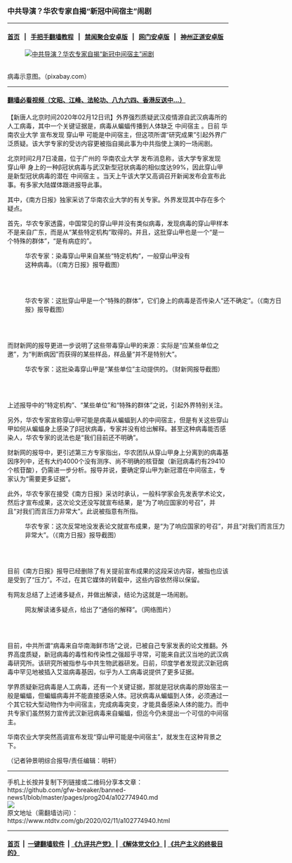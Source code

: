 ### 中共导演？华农专家自揭“新冠中间宿主”闹剧
------------------------

#### [首页](https://github.com/gfw-breaker/banned-news1/blob/master/README.md) &nbsp;&nbsp;|&nbsp;&nbsp; [手把手翻墙教程](https://github.com/gfw-breaker/guides/wiki) &nbsp;&nbsp;|&nbsp;&nbsp; [禁闻聚合安卓版](https://github.com/gfw-breaker/bn-android) &nbsp;&nbsp;|&nbsp;&nbsp; [网门安卓版](https://github.com/oGate2/oGate) &nbsp;&nbsp;|&nbsp;&nbsp; [神州正道安卓版](https://github.com/SzzdOgate/update) 



<div><div class="featured_image">
 <a href="https://i.ntdtv.com/assets/uploads/2020/02/virus-4030721_1920.jpg" target="_blank">
  <figure>
   <img alt="中共导演？华农专家自揭“新冠中间宿主”闹剧" src="https://i.ntdtv.com/assets/uploads/2020/02/virus-4030721_1920-800x450.jpg"/>
  </figure><br/>
 </a>
 <span class="caption">
  病毒示意图。（pixabay.com）
 </span>
</div>
</div><hr/>

#### [翻墙必看视频（文昭、江峰、法轮功、八九六四、香港反送中...）](http://167.172.214.107/home.html)

<div><div class="post_content" itemprop="articleBody">
 <p>
  【新唐人北京时间2020年02月12日讯】外界强烈质疑武汉疫情源自武汉病毒所的人工病毒，其中一个关键证据是，病毒从蝙蝠传播到人体缺乏
  <ok href="https://www.ntdtv.com/gb/中间宿主.htm">
   中间宿主
  </ok>
  。日前
  <ok href="https://www.ntdtv.com/gb/华南农业大学.htm">
   华南农业大学
  </ok>
  宣布发现
  <ok href="https://www.ntdtv.com/gb/穿山甲.htm">
   穿山甲
  </ok>
  可能是中间宿主，但这项所谓“研究成果”引起外界广泛质疑。该大学专家的受访内容更被指自揭此事为中共指使上演的一场闹剧。
 </p>
 <p>
  北京时间2月7日凌晨，位于广州的
  <ok href="https://www.ntdtv.com/gb/华南农业大学.htm">
   华南农业大学
  </ok>
  发布消息称，该大学专家发现
  <ok href="https://www.ntdtv.com/gb/穿山甲.htm">
   穿山甲
  </ok>
  身上的一种β冠状病毒与武汉新型冠状病毒的相似度达99%，因此穿山甲是新型冠状病毒的潜在
  <ok href="https://www.ntdtv.com/gb/中间宿主.htm">
   中间宿主
  </ok>
  。当天上午该大学又高调召开新闻发布会宣布此事。有多家大陆媒体跟进报导此事。
 </p>
 <p>
  其中，《南方日报》独家采访了华南农业大学的有关专家。外界发现其中存在多个疑点。
 </p>
 <p>
  首先，华农专家透露，中国常见的穿山甲并没有类似病毒，发现病毒的穿山甲样本不是来自广东，而是从“某些特定机构”取得的。并且，这批穿山甲也是一个“是一个特殊的群体”，“是有病症的”。
 </p>
 <figure class="wp-caption aligncenter" id="attachment_102774943" style="width: 389px">
  <img alt="" class="wp-image-102774943" src="https://i.ntdtv.com/assets/uploads/2020/02/006ClqMKly1gbqky4w5hfj30u00xh7cs-600x669.jpg">
   <br/><figcaption class="wp-caption-text">
    华农专家：染毒穿山甲来自某些“特定机构”，一般穿山甲没有这种病毒。（《南方日报》报导截图）
   </figcaption><br/>
  </img>
 </figure><br/>
 <figure class="wp-caption aligncenter" id="attachment_102774946" style="width: 600px">
  <img alt="" class="size-medium wp-image-102774946" src="https://i.ntdtv.com/assets/uploads/2020/02/Untitled-3-copy-1-600x158.jpg">
   <br/><figcaption class="wp-caption-text">
    华农专家：这批穿山甲是一个“特殊的群体”，它们身上的病毒是否传染人“还不确定”。（《南方日报》报导截图）
   </figcaption><br/>
  </img>
 </figure><br/>
 <p>
  而财新网的报导更进一步说明了这些带毒穿山甲的来源：实际是“应某些单位之邀”，为“判断病因”而获得的某些样品，样品量“并不是特别大”。
 </p>
 <figure class="wp-caption aligncenter" id="attachment_102774947" style="width: 600px">
  <img alt="" class="size-medium wp-image-102774947" src="https://i.ntdtv.com/assets/uploads/2020/02/Untitled-2-copy-2-600x334.jpg"/>
  <br/><figcaption class="wp-caption-text">
   华农专家：这批染毒穿山甲是“某些单位”主动提供的。（财新网报导截图）
  </figcaption><br/>
 </figure><br/>
 <p>
  上述报导中的“特定机构”、“某些单位”和“特殊的群体”之说，引起外界特别关注。
 </p>
 <p>
  另外，华农专家宣称穿山甲可能是病毒从蝙蝠到人的中间宿主，但是有关这些穿山甲如何从蝙蝠身上感染了β冠状病毒，专家并没有给出解释。甚至这种病毒能否感染人，华农专家的说法也是“我们目前还不明确”。
 </p>
 <p>
  财新网的报导中，更引述第三方专家指出，华农团队从穿山甲身上分离到的病毒基因序列中，还有大约4000个没有测序、尚不明确的核苷酸（新冠病毒约有29410个核苷酸），仍需进一步分析。报导并说，要确定穿山甲为新冠潜在中间宿主，专家认为“需要更多证据”。
 </p>
 <p>
  此外，华农专家在接受《南方日报》采访时承认，一般科学家会先发表学术论文，然后才宣布成果，这次论文还没写就宣布结果，是“为了响应国家的号召”，并且“对我们而言压力非常大”。此说被指意有所指。
 </p>
 <figure class="wp-caption aligncenter" id="attachment_102774949" style="width: 600px">
  <img alt="" class="size-medium wp-image-102774949" src="https://i.ntdtv.com/assets/uploads/2020/02/Untitled-4-copy-600x520.jpg"/>
  <br/><figcaption class="wp-caption-text">
   华农专家：这次反常地没发表论文就宣布成果，是“为了响应国家的号召”，并且“对我们而言压力非常大”。（《南方日报》报导截图）
  </figcaption><br/>
 </figure><br/>
 <p>
  目前《南方日报》报导已经删除了有关提前宣布成果的这段采访内容，被指也应该是受到了“压力”。不过，在其它媒体的转载中，这些内容依然得以保留。
 </p>
 <p>
  有网友总结了上述诸多疑点，并做出解读，结论为这就是一场闹剧。
 </p>
 <figure class="wp-caption aligncenter" id="attachment_102774950" style="width: 498px">
  <img alt="" class="wp-image-102774950" src="https://i.ntdtv.com/assets/uploads/2020/02/006ClqMKly1gbqkxy1pbkj30u01ufttt-600x1328.jpg"/>
  <br/><figcaption class="wp-caption-text">
   网友解读诸多疑点，给出了“通俗的解释”。（网络图片）
  </figcaption><br/>
 </figure><br/>
 <p>
  目前，中共所谓“病毒来自华南海鲜市场”之说，已被自己专家发表的论文推翻。外界高度质疑，新冠病毒的毒性和传染性之强超乎寻常，可能来自武汉当地的武汉病毒研究所。该研究所被指参与中共生物武器研发。日前，印度学者发现武汉新冠病毒中罕见地被插入艾滋病毒基因，似乎为人工病毒说提供了更多证据。
 </p>
 <p>
  学界质疑新冠病毒是人工病毒，还有一个关键证据，那就是冠状病毒的原始宿主一般是蝙蝠，但蝙蝠病毒并不能直接感染人体。冠状病毒从蝙蝠到人体，必须通过一个其它较大型动物作为中间宿主，完成病毒突变，才能具备感染人体的能力。而中共专家们虽然努力宣传武汉新冠病毒来自蝙蝠，但迄今仍未提出一个可信的中间宿主。
 </p>
 <p>
  华南农业大学突然高调宣布发现“穿山甲可能是中间宿主”，就发生在这种背景之下。
 </p>
 <p>
  （记者钟景明综合报导/责任编辑：明轩）
 </p>
 <div class="single_ad">
 </div>
</div>
</div>
<hr/>
手机上长按并复制下列链接或二维码分享本文章：<br/>
https://github.com/gfw-breaker/banned-news1/blob/master/pages/prog204/a102774940.md <br/>
<a href='https://github.com/gfw-breaker/banned-news1/blob/master/pages/prog204/a102774940.md'><img src='https://github.com/gfw-breaker/banned-news1/blob/master/pages/prog204/a102774940.md.png'/></a> <br/>
原文地址（需翻墙访问）：https://www.ntdtv.com/gb/2020/02/11/a102774940.html


------------------------
#### [首页](https://github.com/gfw-breaker/banned-news1/blob/master/README.md) &nbsp;|&nbsp; [一键翻墙软件](https://github.com/gfw-breaker/nogfw/blob/master/README.md) &nbsp;| [《九评共产党》](https://github.com/gfw-breaker/9ping.md/blob/master/README.md#九评之一评共产党是什么) | [《解体党文化》](https://github.com/gfw-breaker/jtdwh.md/blob/master/README.md) | [《共产主义的终极目的》](https://github.com/gfw-breaker/gczydzjmd.md/blob/master/README.md)


<img src='http://gfw-breaker.win/banned-news/pages/prog204/a102774940.md' width='0px' height='0px'/>
